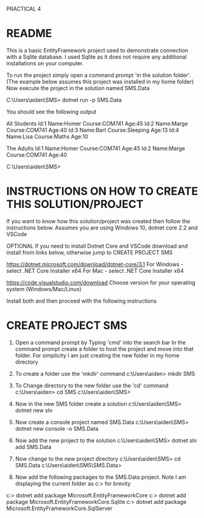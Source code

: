 PRACTICAL 4

README 
======
This is a basic EntityFramework project used to demonstrate connection with a Sqlite database. I used Sqlite as it does not require any additional installations on your computer.

To run the project simply open a command prompt 'in the solution folder'. 
(The example below assumes this project was installed in my home folder)
Now execute the project in the solution named SMS.Data

C:\Users\aiden\SMS> dotnet run -p SMS.Data

You should see the following output

All Students
Id:1 Name:Homer Course:COM741 Age:45
Id:2 Name:Marge Course:COM741 Age:40
Id:3 Name:Bart Course:Sleeping Age:13
Id:4 Name:Lisa Course:Maths Age:10

The Adults
Id:1 Name:Homer Course:COM741 Age:45
Id:2 Name:Marge Course:COM741 Age:40

C:\Users\aiden\SMS>


INSTRUCTIONS ON HOW TO CREATE THIS SOLUTION/PROJECT 
===================================================
If you want to know how this solution/project was created then follow the instructions below. Assumes you are using Windows 10, dotnet core 2.2 and VSCode

OPTIONAL
If you need to install Dotnet Core and VSCode download and install from links below, otherwise jump to CREATE PROJECT SMS

https://dotnet.microsoft.com/download/dotnet-core/3.1
For Windows - select .NET Core Installer x64
For Mac - select .NET Core Installer x64

https://code.visualstudio.com/download
Choose version for your operating system (Windows/Mac/Linux)

Install both and then proceed with the following instructions

CREATE PROJECT SMS
==================
1. Open a command prompt by Typing 'cmd' into the search bar
   In the command prompt create a folder to host the project 
   and move into that folder. For simplicity I am just creating
   the new folder in my home directory

2. To create a folder use the 'mkdir' command 
c:\Users\aiden> mkdir SMS   

3. To Change directory to the new folder use the 'cd' command 
c:\Users\aiden> cd SMS
c:\Users\aiden\SMS>

4. Now in the new SMS folder create a solution
c:\Users\aiden\SMS> dotnet new sln

5. Now create a console project named SMS.Data
c:\Users\aiden\SMS> dotnet new console -o SMS.Data

6. Now add the new project to the solution
c:\Users\aiden\SMS> dotnet sln add SMS.Data

7. Now change to the new project directory
c:\Users\aiden\SMS> cd SMS.Data
c:\Users\aiden\SMS\SMS.Data>

7. Now add the following packages to the SMS.Data project.
   Note I am displaying the current folder as c:> for brevity

c:> dotnet add package Microsoft.EntityFrameworkCore
c:> dotnet add package Microsoft.EntityFrameworkCore.Sqlite
c:> dotnet add package Microsoft.EntityFrameworkCore.SqlServer

